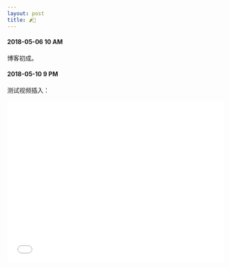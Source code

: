 ```yaml
---
layout: post
title: 🌶️🐔
---
```

#### 2018-05-06 10 AM
博客初成。
#### 2018-05-10 9 PM
测试视频插入：
<div class="post" style="
	position:relative;
	width:100%;
	height:0;
	padding-top: 75%;
	background-color: red;">
<iframe src="//player.bilibili.com/player.html?aid=20435311&cid=33406307&page=1" scrolling="no" border="0" frameborder="no" framespacing="0" allowfullscreen="true"
style="
	top:0;
	left:0;
	width:100%;
	height:100%;
	position:absolute;
"> </iframe>
<div/>
